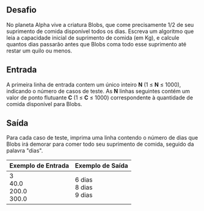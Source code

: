 ## Desafio

No planeta Alpha vive a criatura Blobs, que come precisamente 1/2 de seu suprimento de comida disponível todos os dias. Escreva um algoritmo que leia a capacidade inicial de suprimento de comida (em Kg), e calcule quantos dias passarão antes que Blobs coma todo esse suprimento até restar um quilo ou menos.

## Entrada

A primeira linha de entrada contem um único inteiro **N** (1 ≤ **N** ≤ 1000), indicando o número de casos de teste. As **N** linhas seguintes contém um valor de ponto flutuante **C** (1 ≤ **C** ≤ 1000) correspondente à quantidade de comida disponível para Blobs.

## Saída

Para cada caso de teste, imprima uma linha contendo o número de dias que Blobs irá demorar para comer todo seu suprimento de comida, seguido da palavra "dias".
 
Exemplo de Entrada | Exemplo de Saída
--- | ---
3<br>40.0<br>200.0<br>300.0 | 6 dias<br>8 dias<br>9 dias
